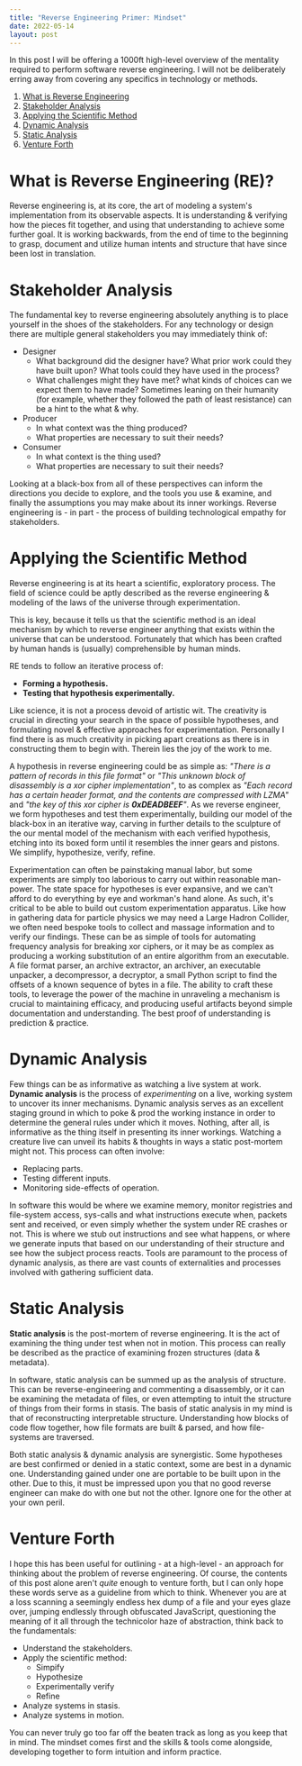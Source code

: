 ```yaml
---
title: "Reverse Engineering Primer: Mindset"
date: 2022-05-14
layout: post
---
```


In this post I will be offering a 1000ft high-level overview of the mentality
required to perform software reverse engineering. I will not be deliberately
erring away from covering any specifics in technology or methods.


 1. [What is Reverse Engineering](#what-is-re)
 2. [Stakeholder Analysis](#stakeholder-analysis)
 3. [Applying the Scientific Method](#scientific-method)
 4. [Dynamic Analysis](#dynamic-analysis)
 5. [Static Analysis](#static-analysis)
 6. [Venture Forth](#venture-forth)

# <a name="what-is-re">What is Reverse Engineering (RE)?</a>

Reverse engineering is, at its core, the art of modeling a system's
implementation from its observable aspects. It is understanding & verifying how
the pieces fit together, and using that understanding to achieve some further
goal. It is working backwards, from the end of time to the beginning to grasp,
document and utilize human intents and structure that have since been lost in
translation.


# <a name="stakeholder-analysis">Stakeholder Analysis</a>

The fundamental key to reverse engineering absolutely anything is to place
yourself in the shoes of the stakeholders. For any technology or design there
are multiple general stakeholders you may immediately think of:

 * Designer
   + What background did the designer have? What prior work could they have
     built upon? What tools could they have used in the process?
   + What challenges might they have met? what kinds of choices can we expect
     them to have made? Sometimes leaning on their humanity (for example,
     whether they followed the path of least resistance) can be a hint to the
     what & why.
 * Producer
   + In what context was the thing produced?
   + What properties are necessary to suit their needs?
 * Consumer
   + In what context is the thing used?
   + What properties are necessary to suit their needs?

Looking at a black-box from all of these perspectives can inform the directions
you decide to explore, and the tools you use & examine, and finally the
assumptions you may make about its inner workings. Reverse engineering is - in
part - the process of building technological empathy for stakeholders.


# <a name="scientific-method">Applying the Scientific Method</a>

Reverse engineering is at its heart a scientific, exploratory process. The field
of science could be aptly described as the reverse engineering & modeling of the
laws of the universe through experimentation.

This is key, because it tells us that the scientific method is an ideal
mechanism by which to reverse engineer anything that exists within the universe
that can be understood. Fortunately that which has been crafted by human hands
is (usually) comprehensible by human minds.

RE tends to follow an iterative process of:

 * **Forming a hypothesis.**
 * **Testing that hypothesis experimentally.**

Like science, it is not a process devoid of artistic wit. The creativity is
crucial in directing your search in the space of possible hypotheses, and
formulating novel & effective approaches for experimentation. Personally I find
there is as much creativity in picking apart creations as there is in
constructing them to begin with. Therein lies the joy of the work to me.

A hypothesis in reverse engineering could be as simple as: _"There is a pattern
of records in this file format"_ or _"This unknown block of disassembly is a xor
cipher implementation"_, to as complex as _"Each record has a certain header
format, and the contents are compressed with LZMA"_ and _"the key of this xor
cipher is **0xDEADBEEF**"_. As we reverse engineer, we form hypotheses and test
them experimentally, building our model of the black-box in an iterative way,
carving in further details to the sculpture of the our mental model of the
mechanism with each verified hypothesis, etching into its boxed form until it
resembles the inner gears and pistons. We simplify, hypothesize, verify, refine.

Experimentation can often be painstaking manual labor, but some experiments are
simply too laborious to carry out within reasonable man-power. The state space
for hypotheses is ever expansive, and we can't afford to do everything by eye
and workman's hand alone. As such, it's critical to be able to build out custom
experimentation apparatus. Like how in gathering data for particle physics we
may need a Large Hadron Collider, we often need bespoke tools to collect and
massage information and to verify our findings. These can be as simple of tools
for automating frequency analysis for breaking xor ciphers, or it may be as
complex as producing a working substitution of an entire algorithm from an
executable. A file format parser, an archive extractor, an archiver, an
executable unpacker, a decompressor, a decryptor, a small Python script to find
the offsets of a known sequence of bytes in a file. The ability to craft these
tools, to leverage the power of the machine in unraveling a mechanism is crucial
to maintaining efficacy, and producing useful artifacts beyond simple
documentation and understanding. The best proof of understanding is prediction &
practice.


# <a name="dynamic-analysis">Dynamic Analysis</a>

Few things can be as informative as watching a live system at work. **Dynamic
analysis** is the process of _experimenting_ on a live, working system to
uncover its inner mechanisms. Dynamic analysis serves as an excellent staging
ground in which to poke & prod the working instance in order to determine the
general rules under which it moves. Nothing, after all, is informative as the
thing itself in presenting its inner workings. Watching a creature live can
unveil its habits & thoughts in ways a static post-mortem might not. This
process can often involve:

 * Replacing parts.
 * Testing different inputs.
 * Monitoring side-effects of operation.

In software this would be where we examine memory, monitor registries and
file-system access, sys-calls and what instructions execute when, packets sent
and received, or even simply whether the system under RE crashes or not. This is
where we stub out instructions and see what happens, or where we generate inputs
that based on our understanding of their structure and see how the subject
process reacts. Tools are paramount to the process of dynamic analysis, as there
are vast counts of externalities and processes involved with gathering
sufficient data.


# <a name="static-analysis">Static Analysis</a>

**Static analysis** is the post-mortem of reverse engineering. It is the act of
examining the thing under test when not in motion. This process can really be
described as the practice of examining frozen structures (data & metadata).

In software, static analysis can be summed up as the analysis of structure. This
can be reverse-engineering and commenting a disassembly, or it can be examining
the metadata of files, or even attempting to intuit the structure of things from
their forms in stasis. The basis of static analysis in my mind is that of
reconstructing interpretable structure. Understanding how blocks of code flow
together, how file formats are built & parsed, and how file-systems are
traversed.

Both static analysis & dynamic analysis are synergistic. Some hypotheses are
best confirmed or denied in a static context, some are best in a dynamic one.
Understanding gained under one are portable to be built upon in the other. Due
to this, it must be impressed upon you that no good reverse engineer can make do
with one but not the other. Ignore one for the other at your own peril.


# <a name="venture-forth">Venture Forth</a>

I hope this has been useful for outlining - at a high-level - an approach for
thinking about the problem of reverse engineering. Of course, the contents of
this post alone aren't _quite_ enough to venture forth, but I can only hope
these words serve as a guideline from which to think. Whenever you are at a loss
scanning a seemingly endless hex dump of a file and your eyes glaze over,
jumping endlessly through obfuscated JavaScript, questioning the meaning of it
all through the technicolor haze of abstraction, think back to the fundamentals:

 * Understand the stakeholders.
 * Apply the scientific method:
   + Simpify
   + Hypothesize
   + Experimentally verify
   + Refine
 * Analyze systems in stasis.
 * Analyze systems in motion.

You can never truly go too far off the beaten track as long as you keep that in
mind. The mindset comes first and the skills & tools come alongside, developing
together to form intuition and inform practice.

